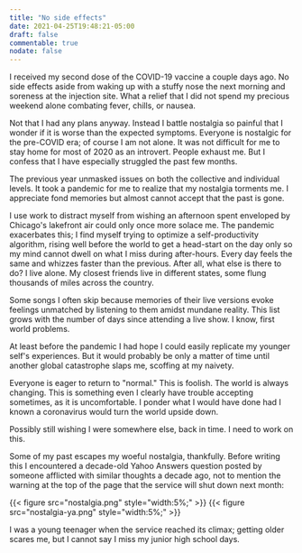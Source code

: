 ```yaml
--- 
title: "No side effects" 
date: 2021-04-25T19:48:21-05:00 
draft: false 
commentable: true
nodate: false 
--- 
```

I received my second dose of the COVID-19 vaccine a couple days ago. No side effects aside from waking up with a stuffy nose the next morning and soreness at the 
injection site. What a relief that I did not spend my precious weekend alone combating fever, chills, or nausea.

Not that I had any plans anyway. Instead I battle nostalgia so painful that I wonder if it is worse than the expected symptoms. Everyone 
is nostalgic for the pre-COVID era; of course I am not alone. It was not difficult for me to stay home for most of 2020 as an introvert. 
People exhaust me. But I confess that I have especially struggled the past few months.

The previous year unmasked issues on both the collective and individual levels. It took a pandemic for me to realize that my nostalgia 
torments me. I appreciate fond memories but almost cannot accept that the past is gone.

I use work to distract myself from wishing an afternoon spent enveloped by Chicago's lakefront air could only once more solace me. The 
pandemic exacerbates this; I find myself trying to optimize a self-productivity algorithm, rising well before the world to get a 
head-start on the day only so my mind cannot dwell on what I miss during after-hours. Every day feels the same and whizzes faster than 
the previous. After all, what else is there to do? I live alone. My closest friends live in different states, some flung thousands of 
miles across the country.

Some songs I often skip because memories of their live versions evoke feelings unmatched by listening to them amidst mundane reality. 
This list grows with the number of days since attending a live show. I know, first world problems.

At least before the pandemic I had hope I could easily replicate my younger self's experiences. But it would probably be only a matter of 
time until another global catastrophe slaps me, scoffing at my naivety.

Everyone is eager to return to "normal." This is foolish. The world is always changing. This is something even I clearly have trouble 
accepting sometimes, as it is uncomfortable. I ponder what I would have done had I known a coronavirus would turn the world upside down.

Possibly still wishing I were somewhere else, back in time. I need to work on this.

Some of my past escapes my woeful nostalgia, thankfully. Before writing this I encountered a decade-old Yahoo Answers question posted by 
someone afflicted with similar thoughts a decade ago, not to mention the warning at the top of the page that the service will shut down 
next month:

{{< figure src="nostalgia.png" style="width:5%;" >}}
{{< figure src="nostalgia-ya.png" style="width:5%;" >}}

I was a young teenager when the service reached its climax; getting older scares me, but I cannot say I miss my junior high school days.
